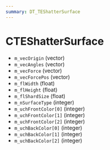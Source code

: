 ```yaml
---
summary: DT_TEShatterSurface
---
```


# CTEShatterSurface


* `m_vecOrigin` (vector)
* `m_vecAngles` (vector)
* `m_vecForce` (vector)
* `m_vecForcePos` (vector)
* `m_flWidth` (float)
* `m_flHeight` (float)
* `m_flShardSize` (float)
* `m_nSurfaceType` (integer)
* `m_uchFrontColor[0]` (integer)
* `m_uchFrontColor[1]` (integer)
* `m_uchFrontColor[2]` (integer)
* `m_uchBackColor[0]` (integer)
* `m_uchBackColor[1]` (integer)
* `m_uchBackColor[2]` (integer)
